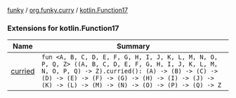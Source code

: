 [funky](../../index.md) / [org.funky.curry](../index.md) / [kotlin.Function17](.)

### Extensions for kotlin.Function17

| Name | Summary |
|---|---|
| [curried](curried.md) | `fun <A, B, C, D, E, F, G, H, I, J, K, L, M, N, O, P, Q, Z> ((A, B, C, D, E, F, G, H, I, J, K, L, M, N, O, P, Q) -> Z).curried(): (A) -> (B) -> (C) -> (D) -> (E) -> (F) -> (G) -> (H) -> (I) -> (J) -> (K) -> (L) -> (M) -> (N) -> (O) -> (P) -> (Q) -> Z` |
